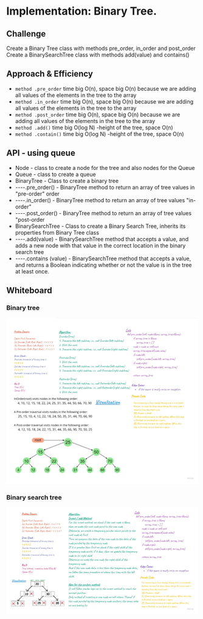 # Implementation: Binary Tree.

## Challenge
Create a Binary Tree class with methods pre_order, in_order and post_order Create a BinarySearchTree class with methods add(value) and contains()

## Approach & Efficiency
 - `method .pre_order` time big O(n), space big O(n) because we are adding all values of the elements in the tree to the array
-  `method .in_order` time big O(n), space big O(n) because we are adding all values of the elements in the tree to the array
 - `method .post_order` time big O(n), space big O(n) because we are adding all values of the elements in the tree to the array
 - `method .add()` time big O(log N)  -height of the tree, space O(n)
 - `method .contain()` time big O(log N)  -height of the tree, space O(n)

## API - using queue

-	Node - class to create a node for the tree and also nodes for the Queue 
-	Queue - class to create a queue
-	BinaryTree - Class to create a binary tree
-	----.pre_order() - BinaryTree method to return an array of tree values in "pre-order" order
-	----.in_order() - BinaryTree method to return an array of tree values "in-order"
-	----.post_order() - BinaryTree method to return an array of tree values "post-order
-	BinarySearchTree - Class to create a Binary Search Tree, inherits its properties from Binary Tree class
-	----.add(value) - BinarySearchTree method that accepts a value, and adds a new node with that value in the correct location in the binary search tree
-	----.contains (value) - BinarySearchTree method that accepts a value, and returns a Boolean indicating whether or not the value is in the tree at least once.



## Whiteboard 

### Binary tree
![alt text](./bst.jpg "Binary search tree")

### Binary search tree
![alt text](./bst2.jpg "Binary search tree")




